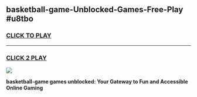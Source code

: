 
## basketball-game-Unblocked-Games-Free-Play #u8tbo
<h3>
<a href="https://us.freeplayer.one?title=basketball-game&ref=9M">CLICK TO PLAY</a></h3>
<hr>

<h3>
<a href="https://us.freeplayer.one?title=basketball-game&ref=9M">CLICK 2 PLAY</a>
  
</h3>

<a href="https://us.freeplayer.one?title=basketball-game&ref=9M"><img src="https://clearcache.store/games.png"></a>


**basketball-game games unblocked: Your Gateway to Fun and Accessible Online Gaming**
